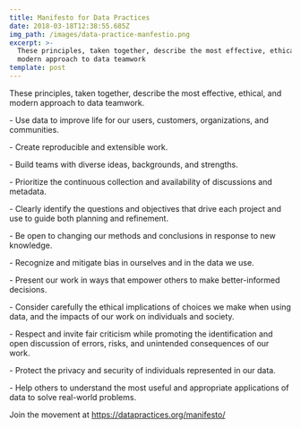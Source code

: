 ```yaml
---
title: Manifesto for Data Practices
date: 2018-03-18T12:38:55.685Z
img_path: /images/data-practice-manfestio.png
excerpt: >-
  These principles, taken together, describe the most effective, ethical, and
  modern approach to data teamwork
template: post
---
```

These principles, taken together, describe the most effective, ethical, and modern approach to data teamwork.



\- Use data to improve life for our users, customers, organizations, and communities.

\- Create reproducible and extensible work.

\- Build teams with diverse ideas, backgrounds, and strengths.

\- Prioritize the continuous collection and availability of discussions and metadata.

\- Clearly identify the questions and objectives that drive each project and use to guide both planning and refinement.

\- Be open to changing our methods and conclusions in response to new knowledge.

\- Recognize and mitigate bias in ourselves and in the data we use.

\- Present our work in ways that empower others to make better-informed decisions.

\- Consider carefully the ethical implications of choices we make when using data, and the impacts of our work on individuals and society.

\- Respect and invite fair criticism while promoting the identification and open discussion of errors, risks, and unintended consequences of our work.

\- Protect the privacy and security of individuals represented in our data.

\- Help others to understand the most useful and appropriate applications of data to solve real-world problems.



Join the movement at https://datapractices.org/manifesto/
